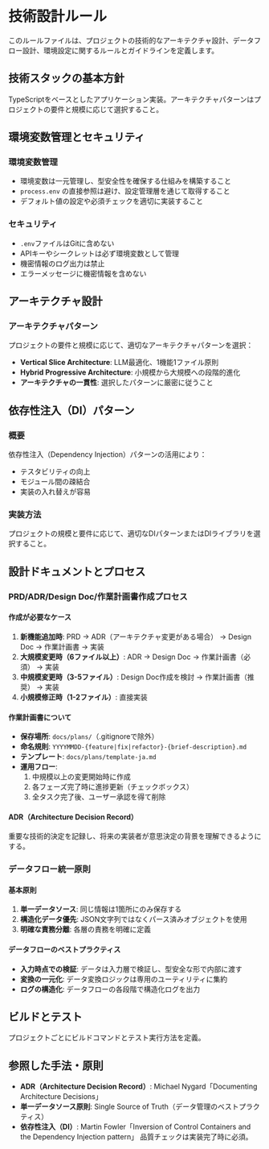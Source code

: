# 技術設計ルール

このルールファイルは、プロジェクトの技術的なアーキテクチャ設計、データフロー設計、環境設定に関するルールとガイドラインを定義します。

## 技術スタックの基本方針
TypeScriptをベースとしたアプリケーション実装。アーキテクチャパターンはプロジェクトの要件と規模に応じて選択すること。

## 環境変数管理とセキュリティ

### 環境変数管理
- 環境変数は一元管理し、型安全性を確保する仕組みを構築すること
- `process.env` の直接参照は避け、設定管理層を通じて取得すること
- デフォルト値の設定や必須チェックを適切に実装すること

### セキュリティ
- `.env`ファイルはGitに含めない
- APIキーやシークレットは必ず環境変数として管理
- 機密情報のログ出力は禁止
- エラーメッセージに機密情報を含めない

## アーキテクチャ設計

### アーキテクチャパターン
プロジェクトの要件と規模に応じて、適切なアーキテクチャパターンを選択：
- **Vertical Slice Architecture**: LLM最適化、1機能1ファイル原則
- **Hybrid Progressive Architecture**: 小規模から大規模への段階的進化
- **アーキテクチャの一貫性**: 選択したパターンに厳密に従うこと

## 依存性注入（DI）パターン

### 概要
依存性注入（Dependency Injection）パターンの活用により：
- テスタビリティの向上
- モジュール間の疎結合
- 実装の入れ替えが容易

### 実装方法
プロジェクトの規模と要件に応じて、適切なDIパターンまたはDIライブラリを選択すること。

## 設計ドキュメントとプロセス

### PRD/ADR/Design Doc/作業計画書作成プロセス

#### 作成が必要なケース
1. **新機能追加時**: PRD → ADR（アーキテクチャ変更がある場合） → Design Doc → 作業計画書 → 実装
2. **大規模変更時（6ファイル以上）**: ADR → Design Doc → 作業計画書（必須） → 実装
3. **中規模変更時（3-5ファイル）**: Design Doc作成を検討 → 作業計画書（推奨） → 実装
4. **小規模修正時（1-2ファイル）**: 直接実装

#### 作業計画書について
- **保存場所**: `docs/plans/`（.gitignoreで除外）
- **命名規則**: `YYYYMMDD-{feature|fix|refactor}-{brief-description}.md`
- **テンプレート**: `docs/plans/template-ja.md`
- **運用フロー**: 
  1. 中規模以上の変更開始時に作成
  2. 各フェーズ完了時に進捗更新（チェックボックス）
  3. 全タスク完了後、ユーザー承認を得て削除

#### ADR（Architecture Decision Record）
重要な技術的決定を記録し、将来の実装者が意思決定の背景を理解できるようにする。

### データフロー統一原則

#### 基本原則
1. **単一データソース**: 同じ情報は1箇所にのみ保存する
2. **構造化データ優先**: JSON文字列ではなくパース済みオブジェクトを使用
3. **明確な責務分離**: 各層の責務を明確に定義

#### データフローのベストプラクティス
- **入力時点での検証**: データは入力層で検証し、型安全な形で内部に渡す
- **変換の一元化**: データ変換ロジックは専用のユーティリティに集約
- **ログの構造化**: データフローの各段階で構造化ログを出力

## ビルドとテスト

プロジェクトごとにビルドコマンドとテスト実行方法を定義。

## 参照した手法・原則
- **ADR（Architecture Decision Record）**: Michael Nygard「Documenting Architecture Decisions」
- **単一データソース原則**: Single Source of Truth（データ管理のベストプラクティス）
- **依存性注入（DI）**: Martin Fowler「Inversion of Control Containers and the Dependency Injection pattern」
品質チェックは実装完了時に必須。